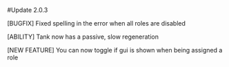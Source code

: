 #Update 2.0.3


[BUGFIX] Fixed spelling in the error when all roles are disabled

[ABILITY] Tank now has a passive, slow regeneration

[NEW FEATURE] You can now toggle if gui is shown when being assigned a role